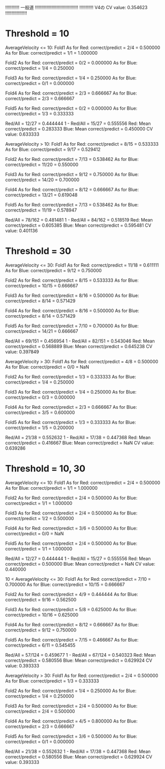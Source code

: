 !!!!!!!!!!! 一般道 !!!!!!!!!!!!!!!!!!!!!!!!!!!!!!!!!!
!!!!!!!!!!! V4の CV value: 0.354623 !!!!!!!!!!!!!!!!!

# Threshold = 10

AverageVelocity <= 10:
  Fold1
  As for Red: correct/predict = 2/4 = 0.500000
  As for Blue: correct/predict = 1/1 = 1.000000

  Fold2
  As for Red: correct/predict = 0/2 = 0.000000
  As for Blue: correct/predict = 1/4 = 0.250000

  Fold3
  As for Red: correct/predict = 1/4 = 0.250000
  As for Blue: correct/predict = 0/1 = 0.000000

  Fold4
  As for Red: correct/predict = 2/3 = 0.666667
  As for Blue: correct/predict = 2/3 = 0.666667

  Fold5
  As for Red: correct/predict = 0/2 = 0.000000
  As for Blue: correct/predict = 1/3 = 0.333333

  Red/All = 12/27 = 0.444444
  1 - Red/All = 15/27 = 0.555556
  Red: Mean correct/predict = 0.283333
  Blue: Mean correct/predict = 0.450000
  CV value: 0.633333

AverageVelocity > 10:
  Fold1
  As for Red: correct/predict = 8/15 = 0.533333
  As for Blue: correct/predict = 9/17 = 0.529412

  Fold2
  As for Red: correct/predict = 7/13 = 0.538462
  As for Blue: correct/predict = 11/20 = 0.550000

  Fold3
  As for Red: correct/predict = 9/12 = 0.750000
  As for Blue: correct/predict = 14/20 = 0.700000

  Fold4
  As for Red: correct/predict = 8/12 = 0.666667
  As for Blue: correct/predict = 13/21 = 0.619048

  Fold5
  As for Red: correct/predict = 7/13 = 0.538462
  As for Blue: correct/predict = 11/19 = 0.578947

  Red/All = 78/162 = 0.481481
  1 - Red/All = 84/162 = 0.518519
  Red: Mean correct/predict = 0.605385
  Blue: Mean correct/predict = 0.595481
  CV value: 0.401136

# Threshold = 30

AverageVelocity <= 30:
  Fold1
  As for Red: correct/predict = 11/18 = 0.611111
  As for Blue: correct/predict = 9/12 = 0.750000

  Fold2
  As for Red: correct/predict = 8/15 = 0.533333
  As for Blue: correct/predict = 10/15 = 0.666667

  Fold3
  As for Red: correct/predict = 8/16 = 0.500000
  As for Blue: correct/predict = 8/14 = 0.571429

  Fold4
  As for Red: correct/predict = 8/16 = 0.500000
  As for Blue: correct/predict = 8/14 = 0.571429

  Fold5
  As for Red: correct/predict = 7/10 = 0.700000
  As for Blue: correct/predict = 14/21 = 0.666667

  Red/All = 69/151 = 0.456954
  1 - Red/All = 82/151 = 0.543046
  Red: Mean correct/predict = 0.568889
  Blue: Mean correct/predict = 0.645238
  CV value: 0.397849

AverageVelocity > 30:
  Fold1
  As for Red: correct/predict = 4/8 = 0.500000
  As for Blue: correct/predict = 0/0 = NaN

  Fold2
  As for Red: correct/predict = 1/3 = 0.333333
  As for Blue: correct/predict = 1/4 = 0.250000

  Fold3
  As for Red: correct/predict = 1/4 = 0.250000
  As for Blue: correct/predict = 0/3 = 0.000000

  Fold4
  As for Red: correct/predict = 2/3 = 0.666667
  As for Blue: correct/predict = 3/5 = 0.600000

  Fold5
  As for Red: correct/predict = 1/3 = 0.333333
  As for Blue: correct/predict = 1/5 = 0.200000

  Red/All = 21/38 = 0.552632
  1 - Red/All = 17/38 = 0.447368
  Red: Mean correct/predict = 0.416667
  Blue: Mean correct/predict = NaN
  CV value: 0.639286

# Threshold = 10, 30

AverageVelocity <= 10:
  Fold1
  As for Red: correct/predict = 2/4 = 0.500000
  As for Blue: correct/predict = 1/1 = 1.000000

  Fold2
  As for Red: correct/predict = 2/4 = 0.500000
  As for Blue: correct/predict = 1/1 = 1.000000

  Fold3
  As for Red: correct/predict = 2/4 = 0.500000
  As for Blue: correct/predict = 1/2 = 0.500000

  Fold4
  As for Red: correct/predict = 3/6 = 0.500000
  As for Blue: correct/predict = 0/0 = NaN

  Fold5
  As for Red: correct/predict = 2/4 = 0.500000
  As for Blue: correct/predict = 1/1 = 1.000000

  Red/All = 12/27 = 0.444444
  1 - Red/All = 15/27 = 0.555556
  Red: Mean correct/predict = 0.500000
  Blue: Mean correct/predict = NaN
  CV value: 0.440000

10 < AverageVelocity <= 30:
  Fold1
  As for Red: correct/predict = 7/10 = 0.700000
  As for Blue: correct/predict = 10/15 = 0.666667

  Fold2
  As for Red: correct/predict = 4/9 = 0.444444
  As for Blue: correct/predict = 9/16 = 0.562500

  Fold3
  As for Red: correct/predict = 5/8 = 0.625000
  As for Blue: correct/predict = 10/16 = 0.625000

  Fold4
  As for Red: correct/predict = 8/12 = 0.666667
  As for Blue: correct/predict = 9/12 = 0.750000

  Fold5
  As for Red: correct/predict = 7/15 = 0.466667
  As for Blue: correct/predict = 6/11 = 0.545455

  Red/All = 57/124 = 0.459677
  1 - Red/All = 67/124 = 0.540323
  Red: Mean correct/predict = 0.580556
  Blue: Mean correct/predict = 0.629924
  CV value: 0.393333

AverageVelocity > 30:
  Fold1
  As for Red: correct/predict = 2/4 = 0.500000
  As for Blue: correct/predict = 1/3 = 0.333333

  Fold2
  As for Red: correct/predict = 1/4 = 0.250000
  As for Blue: correct/predict = 1/4 = 0.250000

  Fold3
  As for Red: correct/predict = 2/4 = 0.500000
  As for Blue: correct/predict = 2/4 = 0.500000

  Fold4
  As for Red: correct/predict = 4/5 = 0.800000
  As for Blue: correct/predict = 2/3 = 0.666667

  Fold5
  As for Red: correct/predict = 3/6 = 0.500000
  As for Blue: correct/predict = 0/1 = 0.000000

  Red/All = 21/38 = 0.552632
  1 - Red/All = 17/38 = 0.447368
  Red: Mean correct/predict = 0.580556
  Blue: Mean correct/predict = 0.629924
  CV value: 0.393333
